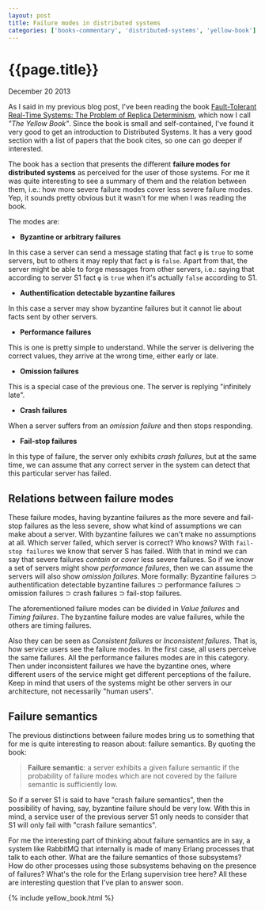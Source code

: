 ```yaml
---
layout: post
title: Failure modes in distributed systems
categories: ['books-commentary', 'distributed-systems', 'yellow-book']
---
```


# {{page.title}} #

<span class="meta">December 20 2013</span>

As I said in my previous blog post, I've been reading the book [Fault-Tolerant Real-Time Systems: The Problem of Replica Determinism](http://www.amazon.com/Fault-Tolerant-Real-Time-Systems-Determinism-International/dp/1475770286/), which now I call _"The Yellow Book"_. Since the book is small and self-contained, I've found it very good to get an introduction to Distributed Systems. It has a very good section with a list of papers that the book cites, so one can go deeper if interested.

The book has a section that presents the different **failure modes for distributed systems** as perceived for the user of those systems. For me it was quite interesting to see a summary of them and the relation between them, i.e.: how more severe failure modes cover less severe failure modes. Yep, it sounds pretty obvious but it wasn't for me when I was reading the book.

The modes are:

- **Byzantine or arbitrary failures**

In this case a server can send a message stating that fact `φ` is `true` to some servers, but to others it may reply that fact `φ` is `false`. Apart from that, the server might be able to forge messages from other servers, i.e.: saying that according to server S1 fact `φ` is `true` when it's actually `false` according to S1.

- **Authentification detectable byzantine failures**

In this case a server may show byzantine failures but it cannot lie about facts sent by other servers.

- **Performance failures**

This is one is pretty simple to understand. While the server is delivering the correct values, they arrive at the wrong time, either early or late.

- **Omission failures**

This is a special case of the previous one. The server is replying "infinitely late".

- **Crash failures**

When a server suffers from an _omission failure_ and then stops responding.

- **Fail-stop failures**

In this type of failure, the server only exhibits _crash failures_, but at the same time, we can assume that any correct server in the system can detect that this particular server has failed.

##  Relations between failure modes ##

These failure modes, having byzantine failures as the more severe and fail-stop failures as the less severe, show what kind of assumptions we can make about a server. With byzantine failures we can't make no assumptions at all. Which server failed, which server is correct? Who knows? With `fail-stop failures` we know that server S has failed. With that in mind we can say that severe failures _contain_ or _cover_ less severe failures. So if we know a set of servers might show _performance failures_, then we can assume the servers will also show _omission failures_. More formally: Byzantine failures ⊃ authentification detectable byzantine failures ⊃ performance failures ⊃ omission failures ⊃ crash failures ⊃ fail-stop failures.

The aforementioned failure modes can be divided in _Value failures_ and _Timing failures_. The byzantine failure modes are value failures, while the others are timing failures.

Also they can be seen as _Consistent failures_ or _Inconsistent failures_. That is, how service users see the failure modes. In the first case, all users perceive the same failures. All the performance failures modes are in this category. Then under inconsistent failures we have the byzantine ones, where different users of the service might get different perceptions of the failure. Keep in mind that users of the systems might be other servers in our architecture, not necessarily "human users".

## Failure semantics ##

The previous distinctions between failure modes bring us to something that for me is quite interesting to reason about: failure semantics. By quoting the book:

>**Failure semantic**: a server exhibits a given failure semantic if the probability of failure modes which are not covered by the failure semantic is sufficiently low.

So if a server S1 is said to have "crash failure semantics", then the possibility of having, say, byzantine failure should be very low. With this in mind, a service user of the previous server S1 only needs to consider that S1 will only fail with "crash failure semantics". 

For me the interesting part of thinking about failure semantics are in say, a system like RabbitMQ that internally is made of many Erlang processes that talk to each other. What are the failure semantics of those subsystems? How do other processes using those subsystems behaving on the presence of failures? What's the role for the Erlang supervision tree here? All these are interesting question that I've plan to answer soon.

{% include yellow_book.html %}
